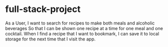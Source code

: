 # full-stack-project

As a User, I want to search for recipes to make both meals and alcoholic beverages
So that I can be shown one recipe at a time for one meal and one cocktail.
When I find a recipe that I want to bookmark, I can save it to local storage for the next time that I visit the app. 
